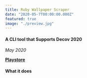 ```yaml
---
title: Ruby Wallpaper Scraper
date: "2020-05-7T00:00:00.000Z"
featured: true
image: "./preview.jpg"
---
```


#### A CLI tool that Supports Decov 2020

_May 2020_

[**Playstore**](https://codetigers.org)


#### What it does

